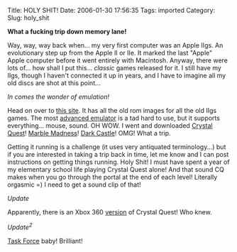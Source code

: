 Title: HOLY SHIT!
Date: 2006-01-30 17:56:35
Tags: imported
Category: 
Slug: holy_shit

<strong>What a fucking trip down memory lane!</strong>

Way, way, way back when... my very first computer was an Apple IIgs.  An evolutionary step up from the Apple II or IIe.  It marked the last "Apple" Apple computer before it went entirely with Macintosh.  Anyway, there were lots of... how shall I put this... <em>classic</em> games released for it.  I still have my IIgs, though I haven't connected it up in years, and I have to imagine all my old discs are shot at this point...

<em>In comes the wonder of emulation!</em>

Head on over to <a title="OMG" href="http://www.whatisthe2gs.apple2.org.za/the_fairway/index.html">this site</a>.  It has all the old rom images for all the old IIgs games.  The most <a title="Kegs" href="http://www.geocities.com/akilgard/kegs32/">advanced emulator</a> is a tad hard to use, but it supports everything... mouse, sound.  OH WOW.  I went and downloaded <a title="CQ" href="http://www.whatisthe2gs.apple2.org.za/the_fairway/game_pages/crystal_quest.html">Crystal Quest</a>!  <a title="MM" href="http://www.whatisthe2gs.apple2.org.za/the_fairway/game_pages/marble_madness.html">Marble Madness</a>!  <a title="DC" href="http://www.whatisthe2gs.apple2.org.za/the_fairway/game_pages/dark_castle.html">Dark Castle</a>!  OMG!  What a trip.

Getting it running is a challenge (it uses very antiquated terminology...) but if you are interested in taking a trip back in time, let me know and I can post instructions on getting things running.  Holy Shit!  I must have spent a year of my elementary school life playing Crystal Quest alone! And that sound CQ makes when you go through the portal at the end of each level!  Literally orgasmic =)  I need to get a sound clip of that!

<em>Update</em>

Apparently, there is an Xbox 360 <a href="http://www.gamespot.com/xbox360/action/crystalquest/">version</a> of Crystal Quest!  Who knew.

<em>Update<sup>2</sup></em>

<a title="TF" href="http://www.whatisthe2gs.apple2.org.za/the_fairway/game_pages/task_force.html">Task Force</a> baby! Brilliant!
